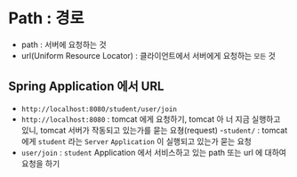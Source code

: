 # Path : 경로
- path : 서버에 요청하는 것
- url(Uniform Resource Locator) :
 클라이언트에서 서버에게 요청하는 `모든` 것

 ## Spring Application 에서 URL
 - `http://localhost:8080/student/user/join`
 - `http://localhost:8080` : tomcat 에게 요청하기,
 tomcat 아 너 지금 실행하고 있니, tomcat 서버가
 작동되고 있는가를 묻는 요쳥(request)
 -`student/` : tomcat 에게 `student` 라는 `Server`
 `Application` 이 실행되고 있는가 묻는 요청
 - `user/join` : `student` Application 에서 서비스하고
 있는 path 또는 url 에 대하여 요청을 하기 